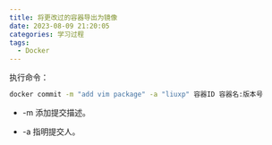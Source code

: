 ```yaml
---
title: 将更改过的容器导出为镜像
date: 2023-08-09 21:20:05
categories: 学习过程
tags:
  - Docker
---
```


执行命令：

```bash
docker commit -m "add vim package" -a "liuxp" 容器ID 容器名:版本号
```

* -m 添加提交描述。

* -a 指明提交人。 